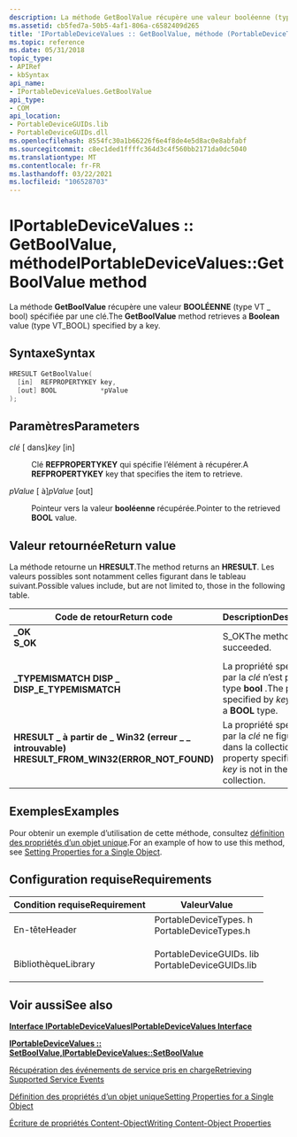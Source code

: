 ```yaml
---
description: La méthode GetBoolValue récupère une valeur booléenne (type VT \_ bool) spécifiée par une clé.
ms.assetid: cb5fed7a-50b5-4af1-806a-c6582409d265
title: 'IPortableDeviceValues :: GetBoolValue, méthode (PortableDeviceTypes. h)'
ms.topic: reference
ms.date: 05/31/2018
topic_type:
- APIRef
- kbSyntax
api_name:
- IPortableDeviceValues.GetBoolValue
api_type:
- COM
api_location:
- PortableDeviceGUIDs.lib
- PortableDeviceGUIDs.dll
ms.openlocfilehash: 8554fc30a1b66226f6e4f8de4e5d8ac0e8abfabf
ms.sourcegitcommit: c8ec1ded1ffffc364d3c4f560bb2171da0dc5040
ms.translationtype: MT
ms.contentlocale: fr-FR
ms.lasthandoff: 03/22/2021
ms.locfileid: "106528703"
---
```

# <a name="iportabledevicevaluesgetboolvalue-method"></a><span data-ttu-id="64a01-103">IPortableDeviceValues :: GetBoolValue, méthode</span><span class="sxs-lookup"><span data-stu-id="64a01-103">IPortableDeviceValues::GetBoolValue method</span></span>

<span data-ttu-id="64a01-104">La méthode **GetBoolValue** récupère une valeur **BOOLÉENNE** (type VT \_ bool) spécifiée par une clé.</span><span class="sxs-lookup"><span data-stu-id="64a01-104">The **GetBoolValue** method retrieves a **Boolean** value (type VT\_BOOL) specified by a key.</span></span>

## <a name="syntax"></a><span data-ttu-id="64a01-105">Syntaxe</span><span class="sxs-lookup"><span data-stu-id="64a01-105">Syntax</span></span>


```C++
HRESULT GetBoolValue(
  [in]  REFPROPERTYKEY key,
  [out] BOOL           *pValue
);
```



## <a name="parameters"></a><span data-ttu-id="64a01-106">Paramètres</span><span class="sxs-lookup"><span data-stu-id="64a01-106">Parameters</span></span>

<dl> <dt>

<span data-ttu-id="64a01-107">*clé* \[ dans\]</span><span class="sxs-lookup"><span data-stu-id="64a01-107">*key* \[in\]</span></span>
</dt> <dd>

<span data-ttu-id="64a01-108">Clé **REFPROPERTYKEY** qui spécifie l’élément à récupérer.</span><span class="sxs-lookup"><span data-stu-id="64a01-108">A **REFPROPERTYKEY** key that specifies the item to retrieve.</span></span>

</dd> <dt>

<span data-ttu-id="64a01-109">*pValue* \[ à\]</span><span class="sxs-lookup"><span data-stu-id="64a01-109">*pValue* \[out\]</span></span>
</dt> <dd>

<span data-ttu-id="64a01-110">Pointeur vers la valeur **booléenne** récupérée.</span><span class="sxs-lookup"><span data-stu-id="64a01-110">Pointer to the retrieved **BOOL** value.</span></span>

</dd> </dl>

## <a name="return-value"></a><span data-ttu-id="64a01-111">Valeur retournée</span><span class="sxs-lookup"><span data-stu-id="64a01-111">Return value</span></span>

<span data-ttu-id="64a01-112">La méthode retourne un **HRESULT**.</span><span class="sxs-lookup"><span data-stu-id="64a01-112">The method returns an **HRESULT**.</span></span> <span data-ttu-id="64a01-113">Les valeurs possibles sont notamment celles figurant dans le tableau suivant.</span><span class="sxs-lookup"><span data-stu-id="64a01-113">Possible values include, but are not limited to, those in the following table.</span></span>



| <span data-ttu-id="64a01-114">Code de retour</span><span class="sxs-lookup"><span data-stu-id="64a01-114">Return code</span></span>                                                                                                            | <span data-ttu-id="64a01-115">Description</span><span class="sxs-lookup"><span data-stu-id="64a01-115">Description</span></span>                                                          |
|------------------------------------------------------------------------------------------------------------------------|----------------------------------------------------------------------|
| <dl> <span data-ttu-id="64a01-116"><dt>**\_OK**</dt></span><span class="sxs-lookup"><span data-stu-id="64a01-116"><dt>**S\_OK**</dt></span></span> </dl>                                   | <span data-ttu-id="64a01-117">S_OK</span><span class="sxs-lookup"><span data-stu-id="64a01-117">The method succeeded.</span></span><br/>                                     |
| <dl> <span data-ttu-id="64a01-118"><dt>**\_TYPEMISMATCH DISP \_**</dt></span><span class="sxs-lookup"><span data-stu-id="64a01-118"><dt>**DISP\_E\_TYPEMISMATCH**</dt></span></span> </dl>                   | <span data-ttu-id="64a01-119">La propriété spécifiée par la *clé* n’est pas un type **bool** .</span><span class="sxs-lookup"><span data-stu-id="64a01-119">The property specified by *key* is not a **BOOL** type.</span></span><br/>   |
| <dl> <span data-ttu-id="64a01-120"><dt>**HRESULT \_ à partir de \_ Win32 (erreur \_ \_ introuvable)**</dt></span><span class="sxs-lookup"><span data-stu-id="64a01-120"><dt>**HRESULT\_FROM\_WIN32(ERROR\_NOT\_FOUND)**</dt></span></span> </dl> | <span data-ttu-id="64a01-121">La propriété spécifiée par la *clé* ne figure pas dans la collection.</span><span class="sxs-lookup"><span data-stu-id="64a01-121">The property specified by *key* is not in the collection.</span></span><br/> |



 

## <a name="examples"></a><span data-ttu-id="64a01-122">Exemples</span><span class="sxs-lookup"><span data-stu-id="64a01-122">Examples</span></span>

<span data-ttu-id="64a01-123">Pour obtenir un exemple d’utilisation de cette méthode, consultez [définition des propriétés d’un objet unique](setting-properties-for-a-single-object.md).</span><span class="sxs-lookup"><span data-stu-id="64a01-123">For an example of how to use this method, see [Setting Properties for a Single Object](setting-properties-for-a-single-object.md).</span></span>

## <a name="requirements"></a><span data-ttu-id="64a01-124">Configuration requise</span><span class="sxs-lookup"><span data-stu-id="64a01-124">Requirements</span></span>



| <span data-ttu-id="64a01-125">Condition requise</span><span class="sxs-lookup"><span data-stu-id="64a01-125">Requirement</span></span> | <span data-ttu-id="64a01-126">Valeur</span><span class="sxs-lookup"><span data-stu-id="64a01-126">Value</span></span> |
|--------------------|----------------------------------------------------------------------------------------------------|
| <span data-ttu-id="64a01-127">En-tête</span><span class="sxs-lookup"><span data-stu-id="64a01-127">Header</span></span><br/>  | <dl> <span data-ttu-id="64a01-128"><dt>PortableDeviceTypes. h</dt></span><span class="sxs-lookup"><span data-stu-id="64a01-128"><dt>PortableDeviceTypes.h</dt></span></span> </dl>   |
| <span data-ttu-id="64a01-129">Bibliothèque</span><span class="sxs-lookup"><span data-stu-id="64a01-129">Library</span></span><br/> | <dl> <span data-ttu-id="64a01-130"><dt>PortableDeviceGUIDs. lib</dt></span><span class="sxs-lookup"><span data-stu-id="64a01-130"><dt>PortableDeviceGUIDs.lib</dt></span></span> </dl> |



## <a name="see-also"></a><span data-ttu-id="64a01-131">Voir aussi</span><span class="sxs-lookup"><span data-stu-id="64a01-131">See also</span></span>

<dl> <dt>

[<span data-ttu-id="64a01-132">**Interface IPortableDeviceValues**</span><span class="sxs-lookup"><span data-stu-id="64a01-132">**IPortableDeviceValues Interface**</span></span>](iportabledevicevalues.md)
</dt> <dt>

[<span data-ttu-id="64a01-133">**IPortableDeviceValues :: SetBoolValue,**</span><span class="sxs-lookup"><span data-stu-id="64a01-133">**IPortableDeviceValues::SetBoolValue**</span></span>](iportabledevicevalues-setboolvalue.md)
</dt> <dt>

[<span data-ttu-id="64a01-134">Récupération des événements de service pris en charge</span><span class="sxs-lookup"><span data-stu-id="64a01-134">Retrieving Supported Service Events</span></span>](retrieving-supported-events.md)
</dt> <dt>

[<span data-ttu-id="64a01-135">Définition des propriétés d’un objet unique</span><span class="sxs-lookup"><span data-stu-id="64a01-135">Setting Properties for a Single Object</span></span>](setting-properties-for-a-single-object.md)
</dt> <dt>

[<span data-ttu-id="64a01-136">Écriture de propriétés Content-Object</span><span class="sxs-lookup"><span data-stu-id="64a01-136">Writing Content-Object Properties</span></span>](writing-content-object-properties.md)
</dt> </dl>

 

 




